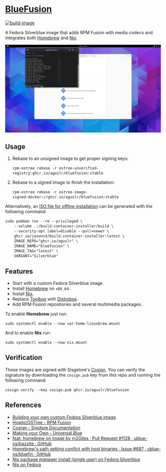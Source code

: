 [BlueFusion][1]
===============

[![build-image](https://github.com/aguslr/bluefusion/actions/workflows/build.yml/badge.svg)](https://github.com/aguslr/bluefusion/actions/workflows/build.yml)

A Fedora Silverblue image that adds RPM Fusion with media codecs and integrates
both [Homebrew][9] and [Nix][12].

<picture>
  <source media="(prefers-color-scheme: light)" srcset=".github/screenshot-light.png">
  <source media="(prefers-color-scheme: dark)"  srcset=".github/screenshot-dark.png">
  <img title="Screenshot" alt="Screenshot" src=".github/screenshot-light.png">
</picture>

Usage
-----

1. Rebase to an unsigned image to get proper signing keys:

       rpm-ostree rebase -r ostree-unverified-registry:ghcr.io/aguslr/bluefusion:stable

2. Rebase to a signed image to finish the installation:

       rpm-ostree rebase -r ostree-image-signed:docker://ghcr.io/aguslr/bluefusion:stable

Alternatively, an [ISO file for offline installation][8] can be generated with
the following command:

    sudo podman run --rm --privileged \
        --volume .:/build-container-installer/build \
        --security-opt label=disable --pull=newer \
        ghcr.io/jasonn3/build-container-installer:latest \
        IMAGE_REPO="ghcr.io/aguslr" \
        IMAGE_NAME="bluefusion" \
        IMAGE_TAG="latest" \
        VARIANT="Silverblue"

Features
--------

- Start with a custom Fedora Silverblue image.
- Install [Homebrew][9] on `x86_64`.
- Install [Nix][12].
- Replace [Toolbox][2] with [Distrobox][3].
- Add RPM Fusion repositories and several multimedia packages.

To enable **Homebrew** just run:

    sudo systemctl enable --now var-home-linuxbrew.mount

And to enable **Nix** run:

    sudo systemctl enable --now nix.mount

Verification
------------

These images are signed with Sisgstore's [Cosign][4]. You can verify the
signature by downloading the `cosign.pub` key from this repo and running the
following command:

    cosign verify --key cosign.pub ghcr.io/aguslr/bluefusion

References
----------

- [Building your own custom Fedora Silverblue image][5]
- [Howto/OSTree - RPM Fusion][6]
- [Cosign - Sigstore Documentation][4]
- [Making your Own - Universal Blue][7]
- [feat: homebrew on image by m2Giles · Pull Request #1128 · ublue-os/bazzite ·
  GitHub][10]
- [Homebrew's path setting conflict with host binaries · Issue #687 ·
  ublue-os/bluefin · GitHub][11]
- [Nix package manager install (single user) on Fedora Silverblue][13]
- [Nix on Fedora][14]


[1]:  https://github.com/aguslr/bluefusion
[2]:  https://github.com/containers/toolbox
[3]:  https://github.com/89luca89/distrobox
[4]:  https://docs.sigstore.dev/cosign/overview/
[5]:  https://www.ypsidanger.com/building-your-own-fedora-silverblue-image/
[6]:  https://rpmfusion.org/Howto/OSTree
[7]:  https://ublue.it/making-your-own/
[8]:  https://blue-build.org/learn/universal-blue/#fresh-install-from-an-iso
[9]:  https://brew.sh/
[10]: https://github.com/ublue-os/bazzite/pull/1128/commits/2dbf297
[11]: https://github.com/ublue-os/bluefin/issues/687
[12]: https://nixos.org/download/
[13]: https://gist.github.com/queeup/1666bc0a5558464817494037d612f094
[14]: https://gist.github.com/matthewpi/08c3d652e7879e4c4c30bead7021ff73

